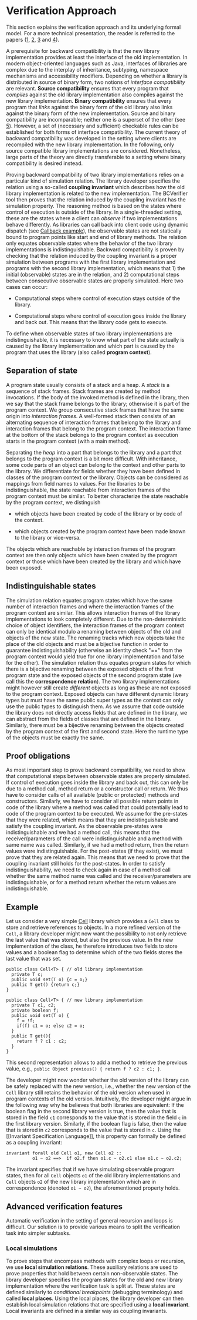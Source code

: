 Verification Approach
=====================

This section explains the verification approach and its underlying formal model. For a more technical presentation, the reader is referred to the papers ([1], [2], [3] and [4]).

[1]: http://dx.doi.org/10.1145/2318202.2318209 "Verifying Backward Compatibility of Object-Oriented Libraries Using Boogie"
[2]: https://softech.informatik.uni-kl.de/twiki/pub/Homepage/YannickWelsch/journal.pdf "A Fully Abstract Trace-based Semantics for Reasoning About Backward Compatibility of Class Libraries"
[3]: http://dx.doi.org/10.1007/978-3-642-25032-3_3 "Full Abstraction at Package Boundaries of Object-Oriented Languages"
[4]: http://dx.doi.org/10.1145/2245276.2232058 "A Type System for Checking Specialization of Packages in Object-Oriented Programming"

A prerequisite for backward compatibility is that the new library implementation provides at least the interface of the old implementation. In modern object-oriented languages such as Java, interfaces of libraries are complex due to the interplay of inheritance, subtyping, namespace mechanisms and accessibility modifiers. Depending on whether a library is distributed in source of binary form, two notions of *interface compatibility* are relevant. **Source compatibility** ensures that every program that *compiles* against the old library implementation also compiles against the new library implementation. **Binary compatibility** ensures that every program that *links* against the binary form of the old library also links against the binary form of the new implementation. Source and binary compatibility are incomparable; neither one is a superset of the other (see [5]). However, a set of (necessary and sufficient) checkable rules can be established for both forms of interface compatibility. The current theory of backward compatibility was developed in the setting where clients are recompiled with the new library implementation. In the following, only source compatible library implementations are considered. Nonetheless, large parts of the theory are directly transferable to a setting where binary compatibility is desired instead.

[5]: https://blogs.msdn.com/b/jmstall/archive/2008/03/10/binary-vs-source-compatibility.aspx?Redirected=true "Binary vs. Source compatibility"

Proving backward compatibility of two library implementations relies on a particular kind of simulation relation. The library developer specifies the relation using a so-called **coupling invariant** which describes how the old library implementation is related to the new implementation. The BCVerifier tool then proves that the relation induced by the coupling invariant has the simulation property.
The reasoning method is based on the states where control of execution is outside of the library. In a single-threaded setting, these are the states where a client can *observe* if two implementations behave differently. As libraries can call back into client code using dynamic dispatch (see [Callback example](./?example=cb)), the observable states are not statically bound to program points like start and end of library methods.
The relation only equates observable states where the behavior of the two library implementations is indistinguishable.
Backward compatibility is proven by checking that the relation induced by the coupling invariant is a proper simulation between programs with the first library implementation and programs with the second library implementation, which means that 1) the initial (observable) states are in the relation, and 2) computational steps between consecutive observable states are properly simulated. Here two cases can occur:

  - Computational steps where control of execution stays outside of the library.

  - Computational steps where control of execution goes inside the library and back out. This means that the library code gets to execute.

To define when observable states of two library implementations are indistinguishable, it is necessary to know what part of the state actually is caused by the library implementation and which part is caused by the program that uses the library (also called **program context**).

Separation of state
-------------------

A program state usually consists of a stack and a heap. A *stack* is a sequence of stack frames. Stack frames are created by method invocations. If the body of the invoked method is defined in the library, then we say that the stack frame belongs to the library; otherwise it is part of the program context. We group consecutive  stack frames that have the same origin into *interaction frames*. A well-formed stack then consists of an alternating sequence of interaction frames that belong to the library and interaction frames that belong to the program context. The interaction frame at the bottom of the stack belongs to the program context as execution starts in the program context (with a main method).

Separating the *heap* into a part that belongs to the library and a part that belongs to the program context is a bit more difficult. With inheritance, some code parts of an object can belong to the context and other parts to the library. We differentiate for fields whether they have been defined in classes of the program context or the library. Objects can be considered as mappings from field names to values.
For the libraries to be indistinguishable, the state reachable from interaction frames of the program context must be similar. To better characterize the state reachable by the program context, we distinguish

  - which objects have been created by code of the library or by code of the context.

  - which objects created by the program context have been made known to the library or vice-versa.

The objects which are reachable by interaction frames of the program context are then only objects which have been created by the program context or those which have been created by the library and which have been exposed.

Indistinguishable states
------------------------

The simulation relation equates program states which have the same number of interaction frames and where the interaction frames of the program context are similar. This allows interaction frames of the library implementations to look completely different. Due to the non-deterministic choice of object identifiers, the interaction frames of the program context can only be identical modulo a renaming between objects of the old and objects of the new state. The renaming tracks which new objects take the place of the old objects and must be a bijective function in order to guarantee indistinguishability (otherwise an identity check "==" from the program context would yield true for one library implementation and false for the other).
The simulation relation thus equates program states for which there is a bijective renaming between the exposed objects of the first program state and the exposed objects of the second program state (we call this the **correspondence relation**). The two library implementations might however still create *different* objects as long as these are not exposed to the program context. Exposed objects can have different dynamic library types but must have the same public super types as the context can only use the public types to distinguish them. As we assume that code outside the library does not directly access fields that are defined in the library, we can abstract from the fields of classes that are defined in the library.
Similarly, there must be a bijective renaming between the objects created by the program context of the first and second state. Here the runtime type of the objects must be exactly the same.

Proof obligations
-----------------

As most important step to prove backward compatibility, we need to show that computational steps between observable states are properly simulated. If control of execution goes inside the library and back out, this can only be due to a method call, method return or a constructor call or return. We thus have to consider calls of all available (public or protected) methods and constructors. Similarly, we have to consider all possible return points in code of the library where a method was called that could potentially lead to code of the program context to be executed.
We assume for the pre-states that they were related, which means that they are indistinguishable and satisfy the coupling invariant.
As the observable pre-states were indistinguishable and we had a method call, this means that the receiver/parameters of the call were indistinguishable and a method with same name was called. Similarly, if we had a method return, then the return values were indistinguishable. For the post-states (if they exist), we must prove that they are related again. This means that we need to prove that the coupling invariant still holds for the post-states. In order to satisfy indistinguishability, we need to check again in case of a method call whether the same method name was called and the receiver/parameters are indistinguishable, or for a method return whether the return values are indistinguishable.

Example
-------

Let us consider a very simple [Cell](./?example=cell) library which provides a `Cell` class to store and retrieve references to objects. In a more refined version of the `Cell`, a library developer might now want the possibility to not only retrieve the last value that was stored, but also the previous value. In the new implementation of the class, he therefore introduces two fields to store values and a boolean flag to determine which of the two fields stores the last value that was set.

    public class Cell<T> { // old library implementation
      private T c;
      public void set(T o) {c = o;}
      public T get() {return c;}
    }

    public class Cell<T> { // new library implementation
      private T c1, c2;
      private boolean f;
      public void set(T o) {
        f = !f;
        if(f) c1 = o; else c2 = o;
      }
      public T get(){
        return f ? c1 : c2;
      }
    }

This second representation allows to add a method to retrieve the previous value, e.g., `public Object previous() { return f ? c2 : c1; }`.

The developer might now wonder whether the old version of the library can be safely replaced with the new version, i.e., whether the new version of the `Cell` library still retains the behavior of the old version when used in program contexts of the old version. Intuitively, the developer might argue in the following way why he believes that both libraries are equivalent: If the boolean flag in the second library version is true, then the value that is stored in the field `c1` corresponds to the value that is stored in the field `c` in the first library version. Similarly, if the boolean flag is false, then the value that is stored in `c2` corresponds to the value that is stored in `c`.
Using the [[Invariant Specification Language]], this property can formally be defined as a coupling invariant:

    invariant forall old Cell o1, new Cell o2 ::
              o1 ~ o2 ==>  if o2.f then o1.c ~ o2.c1 else o1.c ~ o2.c2;

The invariant specifies that if we have simulating observable program states, then for all `Cell` objects `o1` of the old library implementations and `Cell` objects `o2` of the new library implementation which are in correspondence (denoted `o1 ~ o2`), the aforementioned property holds.

Advanced verification features
------------------------------

Automatic verification in the setting of general recursion and loops is difficult.
Our solution is to provide various means to split the verification task into simpler subtasks.

### Local simulations

To prove steps that encompass methods with complex loops or recursion, we use **local simulation relations**. These auxiliary relations are used to prove properties that hold between certain non-observable states. The library developer specifies the program states for the old and new library implementation where the verification task is split at. These states are defined similarly to *conditional breakpoints* (debugging terminology) and called **local places**. Using the local places, the library developer can then establish local simulation relations that are specified using a **local invariant**. Local invariants are defined in a similar way as coupling invariants.
